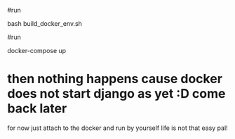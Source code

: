 #run

bash build_docker_env.sh

#run 

docker-compose up

# then nothing happens cause docker does not start django as yet :D come back later 

for now just attach to the docker and run by yourself life is not that easy pal!

